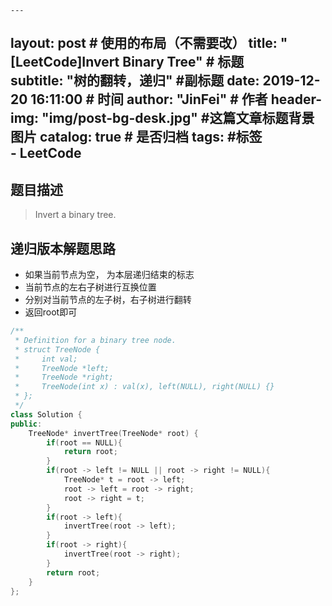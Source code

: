     ---
layout:     post                    # 使用的布局（不需要改） 
title:      "[LeetCode]Invert Binary Tree"               # 标题  
subtitle:   "树的翻转，递归"  #副标题 
date:       2019-12-20 16:11:00              # 时间 
author:     "JinFei"                    # 作者 
header-img: "img/post-bg-desk.jpg"    #这篇文章标题背景图片 
catalog: true                       # 是否归档 
tags:                               #标签     
    - LeetCode 
---

## 题目描述
> Invert a binary tree.


## 递归版本解题思路

- 如果当前节点为空， 为本层递归结束的标志
- 当前节点的左右子树进行互换位置
- 分别对当前节点的左子树，右子树进行翻转
- 返回root即可

```C++
/**
 * Definition for a binary tree node.
 * struct TreeNode {
 *     int val;
 *     TreeNode *left;
 *     TreeNode *right;
 *     TreeNode(int x) : val(x), left(NULL), right(NULL) {}
 * };
 */
class Solution {
public:
    TreeNode* invertTree(TreeNode* root) {
        if(root == NULL){
            return root;
        }
        if(root -> left != NULL || root -> right != NULL){
            TreeNode* t = root -> left;
            root -> left = root -> right;
            root -> right = t;
        }
        if(root -> left){
            invertTree(root -> left);
        }
        if(root -> right){
            invertTree(root -> right);
        }
        return root;
    }
};
```